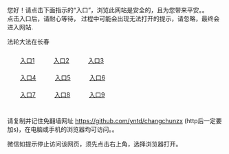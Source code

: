 您好！请点击下面指示的“入口”，浏览此网站是安全的，且为您带来平安。。 <br/>
点击入口后，请耐心等待， 过程中可能会出现无法打开的提示，请忽略，最终会进入网站. </br>

法轮大法在长春<br/>
<div style="padding:10px"><a style="margin:20px" target="_blank" href="https://d1tykzpujwba2.cloudfront.net/2Qpsp?xmezcl" id="ccLink1" rel="nofollow">入口1</a> <a target="_blank" style="margin:20px" href="https://d3f9w296ftpce2.cloudfront.net/2Qpsp?jnukrnwx" id="ccLink2" rel="nofollow">入口2</a> <a style="margin:20px" target="_blank" href="https://d2c6soamhzz1zb.cloudfront.net/2Qpsp?ynaoghr" id="ccLink3" rel="nofollow">入口3</a></div>

<div style="padding:10px" ><a style="margin:20px" target="_blank" href="https://d1tykzpujwba2.cloudfront.net/2Qpsp?xmezcl" id="ccLink4" rel="nofollow">入口4</a> <a style="margin:20px" href="https://d3f9w296ftpce2.cloudfront.net/2Qpsp?jnukrnwx" target="_blank" id="ccLink5" rel="nofollow">入口5</a> <a style="margin:20px" href="https://d2c6soamhzz1zb.cloudfront.net/2Qpsp?ynaoghr" target="_blank" id="ccLink6" rel="nofollow">入口6</a></div>

<div style="padding:10px"><a style="margin:20px" target="_blank" href="https://d1tykzpujwba2.cloudfront.net/2Qpsp?xmezcl" id="ccLink7" rel="nofollow">入口7</a> <a style="margin:20px" href="https://d3f9w296ftpce2.cloudfront.net/2Qpsp?jnukrnwx" target="_blank" id="ccLink8" rel="nofollow">入口8</a> <a style="margin:20px" target="_blank" href="https://d2c6soamhzz1zb.cloudfront.net/2Qpsp?ynaoghr" id="ccLink9" rel="nofollow">入口9</a></div>

<br/>



请复制并记住免翻墙网址 https://github.com/yntd/changchunzx (http后一定要加s)，在电脑或手机的浏览器均可访问。。<br/>

微信如提示停止访问该网页，须先点击右上角，选择浏览器打开。
